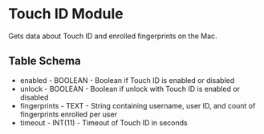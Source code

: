 Touch ID Module
==============

Gets data about Touch ID and enrolled fingerprints on the Mac.


Table Schema
----

* enabled - BOOLEAN - Boolean if Touch ID is enabled or disabled
* unlock - BOOLEAN - Boolean if unlock with Touch ID is enabled or disabled
* fingerprints - TEXT - String containing username, user ID, and count of fingerprints enrolled per user
* timeout - INT(11) - Timeout of Touch ID in seconds
